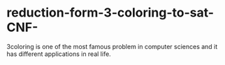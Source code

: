 # reduction-form-3-coloring-to-sat-CNF-
3coloring is one of the most famous problem in computer sciences and it has different applications in real life.
